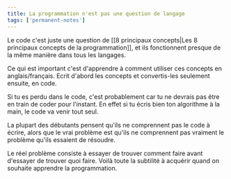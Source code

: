```yaml
---
title: La programmation n'est pas une question de langage
tags: ['permanent-notes']
---
```


Le code c'est juste une question de [[8 principaux concepts|Les 8 principaux concepts de la programmation]], et ils fonctionnent presque de la même manière dans tous les langages.

Ce qui est important c'est d'apprendre à comment utiliser ces concepts en anglais/français. Ecrit d'abord les concepts et convertis-les seulement ensuite, en code.

Si tu es perdu dans le code, c'est probablement car tu ne devrais pas être en train de coder pour l'instant. En effet si tu écris bien ton algorithme à la main, le code va venir tout seul. 

La plupart des débutants pensent qu'ils ne comprennent pas le code à écrire, alors que le vrai problème est qu'ils ne comprennent pas vraiment le problème qu'ils essaient de résoudre.

Le réel problème consiste à essayer de trouver comment faire avant d'essayer de trouver quoi faire. Voilà toute la subtilité à acquérir quand on souhaite apprendre la programmation.